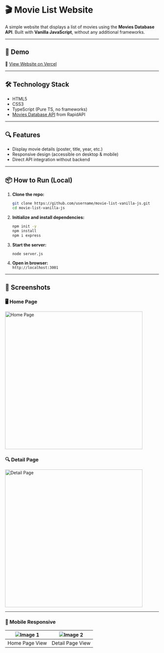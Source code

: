 # 🎬 Movie List Website

A simple website that displays a list of movies using the **Movies Database API**. Built with **Vanilla JavaScript**, without any additional frameworks.

---

## 🚀 Demo

🔗 [View Website on Vercel](https://list-film-api-js.vercel.app/#)

---

## 🛠️ Technology Stack

- HTML5
- CSS3
- TypeScript (Pure TS, no frameworks)
- [Movies Database API](https://rapidapi.com/SAdrian/api/moviesdatabase) from RapidAPI

---

## 🔍 Features
- Display movie details (poster, title, year, etc.)
- Responsive design (accessible on desktop & mobile)
- Direct API integration without backend

-----

## 📦 How to Run (Local)

1. **Clone the repo:**

    ```bash
    git clone https://github.com/username/movie-list-vanilla-js.git
    cd movie-list-vanilla-js
    ```

2. **Initialize and install dependencies:**

    ```bash
    npm init -y
    npm install
    npm i express
    ```

3. **Start the server:**

    ```bash
    node server.js
    ```

4. **Open in browser:**  
    `http://localhost:3001`

-----

## 📸 Screenshots

### 🖥️ Home Page  
<img width="450" alt="Home Page" src="https://github.com/user-attachments/assets/09fd915e-0486-4ceb-8441-d83985c45726" />

### 🔍 Detail Page  
<img width="450" alt="Detail Page" src="https://github.com/user-attachments/assets/496f4d33-3d65-4d7d-81f0-c3fff85d9c06" />

---

### 📱 Mobile Responsive

| ![Image 1](https://github.com/user-attachments/assets/40d73709-3593-4dbc-972b-421dca82abbd) | ![Image 2](https://github.com/user-attachments/assets/1a6999a8-0f7f-4cbe-8faa-f3d4237ab9d6) |
|:--:|:--:|
| Home Page View | Detail Page View |
